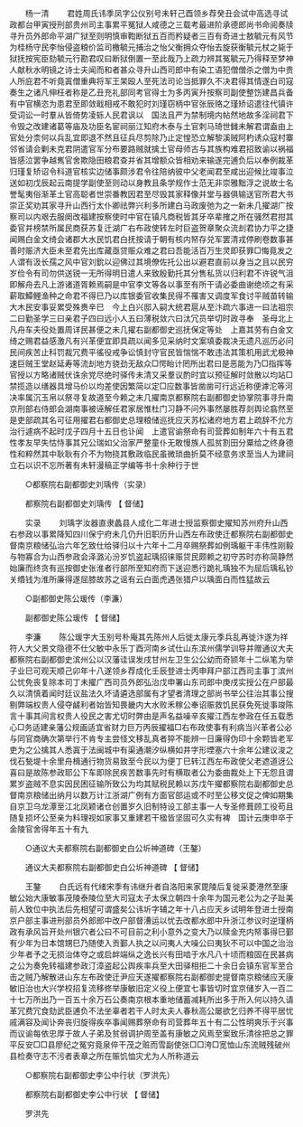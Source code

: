 <!-- { "loadSidebar": true } -->
　　杨一清 
　　君姓周氏讳季凤字公仪别号未轩己酉领乡荐癸丑会试中高选寻试政都台甲寅授刑部贵州司主事累平冤狱人咸德之三载考最进阶承德郎尚书命阅奏牍寻升员外郎命平湖广狱至则明慎审鞫断狱五百而矜疑者三百有奇进士敖毓元有风节为桂杨守民李怡侵盗粮价监司檄毓元捕治之怡父衡拥众夺怡去旋获衡毓元杖之毙于狱抚按宪臣劾毓元行勘君叹曰断狱倒置一至此哉乃上疏力辨其冤毓元乃得释至梦神人献秋水明镜之诗士夫闻而和者甚众寻升山西司郎中有染工语犯僧僧杀之僧为中贵人所庇君不听竟寘僧重典将军王杲殴人至死法司论当抵罪久不决君得其情遂白司寇奏生之诸凡伸枉者称是乙丑充礼部同考官得士为多丙寅升按察司副使整饬建昌兵备有中官横恣为患君至即敛戢相戒不敢犯时刘瑾窃柄中官张辰赂之瑾矫诏遣往代镇许受词讼一时羣从皆倚势凌轹人民君讽以　国法且严为禁制境内帖然地故多淫祠君下令毁之改建诸葛等庙及功臣名宦祠丽江知府木泰与土官刺马琦世雠未解君谓盍由上官处分柰何以兵乱宜即退不然且征兵尽剪除乃止定惶恐立解黎溪贼阿杓诱众寇村寨邻省请会剿未克君阴遣官军分布要路贼就擒土官母师古与其族构难君招致谕以祸福皆感泣罢争越嶲官舍欺隐田粮君查并省其增额众皆相劝来输遂完逋负后以奉例裁革归瑾复矫诏令科道官核实边储事颇涉君令往陪纳彼中父老闻君至咸出迎候比竣事泣送如初戊辰起云南提学副使至则动以身教且条学规作士范无非崇雅黜浮之说故士名誉髦夷俗渐革土官高聪者世崇番教因君至尽毁其家释像并堂与器俱输送官所君大书崇正奖劝其家寻升山西行太仆卿祛弊兴利多所建白马政废弛为之一新未几擢湖广按察司以内艰去服阕改福建按察使时中官在镇凡商税皆其牙卒辈搉之所在骚然君拑其委官并榜禁所属民商获苏复迁湖广右布政使转左时巨盗贺章聚众流刦君协力平之捷闻赐白金文绮会诸郡大水民饥君白抚按请于朝有核内帑存兑军罢清戎停刷卷数事甚善时赈济大臣未至君先出库藏亟贷赈众难之君曰吾能活百万生灵即获罪□悔竟发之人谓有汲长孺之风中官刘鈗以迎佛过其境僚佐托公出以避君直前以身当之且以民穷岁俭令有司勿供送锐一无所得明日遣人来致殷勤托其分售私货以归利君不许锐气沮即解舟去凡上游诸道胥赖焉嗣是中官李文等各以事至有所干请必委曲谢绝顷之有采薪取鱏鲤渔种之命君不得巳乃以库银委官收集民得不罹害又调度军食讨平贼苗转输大木民安事妥累受殊赉辛巳　今上白兴邸入嗣大统君扈从至汴疏六事进一曰法祖宗二曰勤圣学三曰亲君子四曰远小人五曰薄税敛六曰汰冗员举切时政寻奉　圣母北上凡舟车夫役处置周详民甚便之未几擢右副都御史巡抚保定等处　上嘉其劳有白金文绮之赐君益感激凡有兴革便宜即具疏以闻多见采纳时文案填委裁决无遗凡巡历必问民间疾苦止科罚裁冗费平徭役戒争讼慎封守官民皆惴惴不敢违法其策机用武尤极神速巨贼王堂赵延寿等流刦地方骁劲无敌众□愕眙计罔所出君曰是恶能为乃□指挥等官授以方略诸贼伏诛余党尽绝时驿传未清又采羣议酌时宜以预征解时敛散以均站□禁揽造以缮器具增马价以均差使因繁简以定□应数事皆凿凿可行远近称便滹沱等河决率属沉玉帛以祭寻复故道至今赖之未几擢南京都察院右副都御史协掌院事寻升南京刑部右侍郎会湖南事被诬解任君家居惟杜门习静不问外事然屡胜荐剡舆论翕然至是吏部疏其名可征用擢君右都御史总理粮储巡抚应天苏松诸府地方君上疏辞不允方治行遽病不起时戊子四月十五日也讣闻　上遣官谕祭命有司营葬如制年六十有五君性孝友早失怙恃事其兄公瑞如父治家严整童仆无敢慢族人孤贫割田分粟给之终身德性和粹然其中耿耿有介不为物挠其敷政临民虽微琐曲折莫不经意务求至当人为建祠立石以识不忘所著有未轩漫稿正学编等书十余种行于世 

　　○都察院右副都御史刘瑀传（实录） 

　　都察院右副都御史刘瑀传 【 督储】 

　　实录 
　　刘瑀字汝器直隶蠡县人成化二年进士授监察御史擢知苏州府升山西右参政以事累降知四川保宁府未几仍升旧职历升山西左布政使迁都察院右副都御史督南京粮储弘治六年乞致仕给驿归以十六年十二月卒赐祭葬如例瑀躯干丰伟性刚毅与物寡合为山西参政会泽潞沁汾岁饥盗起瑀招徕赈贷民颇赖之初守苏时亦称简静然始廉而终贪有巡按御史张淮者行部所至知府而下送迎悉行跪礼瑀独不为屈后瑀私钞关缗钱为淮所廉得遂屈膝故苏之谣有云白面虎遇张猎户以瑀面白而性猛故云 

　　○副都御史陈公瑗传（李濂） 

　　副都御史陈公瑗传 【 督储】 

　　李濂 
　　陈公瑗字大玉别号朴庵其先陈州人后徙太康元季兵乱再徙汴遂为祥符人大父景文隐德不仕父敏中永乐丁酉河南乡试仕山东滨州儒学训导并赠通议大夫都察院右副都御史滨州公以汉藩诖误发戌甘州左卫生公公幼而奇颕年十二纵笔为举子业巳可观天顺己卯年十八遂领乡荐成化壬辰登进士丙申拜户部江西司主事丁滨州公忧免丧复除本司丁未擢广西司员外郎弘治戊申署山东司郎中庚戌实授公在户部最久以清慎着闻时廷议盐法久坏请遴选部属有才望者清理之部尚书举公往治其事公搜剔弊端权贵人侵夺鹾利者始皆知畏畿内大水败禾稼公奉诏赈救饥民获免死徙事竣陈言十事其间言权贵人役民之害尤切时弊由是声名益噪辛亥擢江西左参政在任五载悉心□务适建亲藩公规画适宜省财力巨万丙辰擢福□右布政使事有利病当兴革者公必与同官商确次第举行不肯专主尝怪文移乱真者猝不能辨一日廉得伪印十余颗皆老军吏为之公擒其人悉寘于法闽城中有渠通潮汐纵横如井字形堙塞六十余年公建议浚之伐石甃堤十余里舟楫通行物货易致至今民以为便丁巳转江西左布政使父老遮道迓公喜曰是故陈参政耶公下车即除民疾苦数事先时有横取者公为委曲裁处上下无怨且谓累岁盗贼不息实因民困征输所致公为均其赋税民赖以苏戊午擢都察院右副都御史总督南京粮储出纳月以数万计江浙湖广例有方面官部运或不时至公移文促之俾如期集自京卫乌龙潭至江北凤颖诸仓创置岁久旧制特设工部主事一人专圣修葺顾工役苟且随复损坏公至亲为料理视如家事又重建若干楹皆坚固可久实有裨　国计云庚申卒于金陵官舍得年五十有九 

　　○通议大夫都察院右副都御史白公圻神道碑（王鏊） 

　　通议大夫都察院右副都御史白公圻神道碑 【 督储】 

　　王鏊 
　　白氏远有代绪宋季有讳继升者自洛阳来家毘陵后复徙采菱港然至康敏公始大康敏事茂陵泰陵位至大司寇太子太保立朝四十余年为国元老公为之子趾美前人致位中执法后先相望可谓盛矣公讳圻字辅之年十八占应天乡试明年登进士授南京户部主事进刑部员外郎郎中改户部督漕运以忧去改都水郎中升浙江参议时逆瑾柄政有承风旨开处州银穴者公曰不可目前之利小意外之变大乃以赎金充内帑事得巳鄞有少年为日本馆甥巳乃随使入贡鄞人执之以问夷人大噪公曰夷狄不可以中国之治治少年者予之无损治体夺之或启衅端纵之逸长兴有田啮于水凡八十顷而粮固在民甚病之公为奏免转福建参政汀漳盗起公舆疾率兵至大田驿相拒二十余日会镇东官军至合击之贼乃解散进山东左布政使迁尹应天遂擢都察院右副都御史提督南京粮储应天康敏旧治也大兴学校招复流移修举康敏旧定义役上便宜七事皆切时宜京储岁入一百二十七万所出乃一百五十余万石公奏南京根本重地储蓄减耗所出多于所入何以持久请革冗费冗食劾武臣逋负不法坐辜者若干人时太夫人春秋高公屡欲乞归养不得平居忧戚满容及闻讣奔丧归旋得疾卒事闻赐葬祭命有司营葬年五十有二公性明爽乐于兴事而议谕每依忠厚于故人子弟及贫弱调护周至盖有康敏之风焉至案致乐清徐把总之罪平反安□□县廖纪之冤穷竟泉倅干茂之赃而雪副使张□□洿□宽恤山东流贼残破州县检奏守志不污者表章之所在赈饥恤灾尤为人所称道云 

　　○都察院右副都御史李公中行状（罗洪先） 

　　都察院右副都御史李公中行状 【 督储】 

　　罗洪先 
